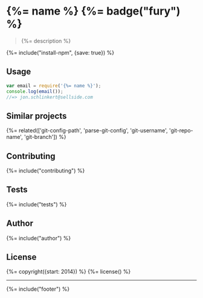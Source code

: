 # {%= name %} {%= badge("fury") %}

> {%= description %}

{%= include("install-npm", {save: true}) %}

## Usage

```js
var email = require('{%= name %}');
console.log(email());
//=> jon.schlinkert@sellside.com
```

## Similar projects
{%= related(['git-config-path', 'parse-git-config', 'git-username', 'git-repo-name', 'git-branch']) %}

## Contributing
{%= include("contributing") %}

## Tests
{%= include("tests") %}

## Author
{%= include("author") %}

## License
{%= copyright({start: 2014}) %}
{%= license() %}

***

{%= include("footer") %}
